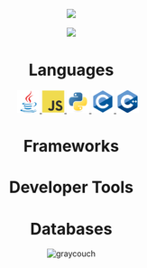 <p align="center"><img src="https://readme-typing-svg.herokuapp.com?size=30&duration=5501&color=FFFFFF&vCenter=true&center=true&width=470&lines=Software+Engineer;Computer+Scientist;SFS+Scholar;Lifelong+Learner;Avid+Gamer;Anime+Connoisseur" </p>
  
<p align="center"><a href="https://www.linkedin.com/in/abdel-rahman-mansour">
<img src="https://img.shields.io/badge/-LinkedIn-0A66C2?style=for-the-badge&logo=Linkedin&logoColor=white"></a> </p>

<h1 align="center">Languages</h1>
<p align="center">
&nbsp;
&nbsp;
&nbsp;
<a href="https://www.java.com" target="_blank" rel="noreferrer"> 
  <img src="https://raw.githubusercontent.com/devicons/devicon/master/icons/java/java-original.svg" alt="java" width="40" height="40"/> 
</a> 
<a href="https://developer.mozilla.org/en-US/docs/Web/JavaScript" target="_blank" rel="noreferrer"> 
  <img src="https://raw.githubusercontent.com/devicons/devicon/master/icons/javascript/javascript-original.svg" alt="javascript" width="40" height="40"/> </a>
<a href="https://www.python.org" target="_blank" rel="noreferrer"> 
  <img src="https://raw.githubusercontent.com/devicons/devicon/master/icons/python/python-original.svg" alt="python" width="40" height="40"/> 
</a>
<a href="https://www.cprogramming.com/" target="_blank" rel="noreferrer"> 
  <img src="https://raw.githubusercontent.com/devicons/devicon/master/icons/c/c-original.svg" alt="c" width="40" height="40"/> 
</a> 
<a href="https://www.w3schools.com/cpp/" target="_blank" rel="noreferrer"> 
  <img src="https://raw.githubusercontent.com/devicons/devicon/master/icons/cplusplus/cplusplus-original.svg" alt="cplusplus" width="40" height="40"/> 
</a>
</p>
<h1 align="center">Frameworks</h1>
<h1 align="center">Developer Tools</h1>
<h1 align="center">Databases</h1>
<p align="center"><img src="https://github-readme-streak-stats.herokuapp.com/?user=graycouch&" alt="graycouch" /></p>
